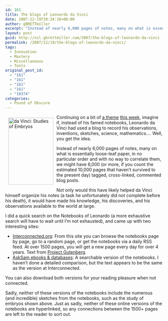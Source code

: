 ```yaml
---
id: 161
title: The blogs of Leonardo da Vinci
date: 2007-12-19T20:34:10+00:00
author: gBRETTmiller
excerpt: "Instead of nearly 6,000 pages of notes, many on what is essentially loose-leaf paper, in no particular order and with no way to correlate them, we might have 6,000 (or more, if you count the estimated 10,000 pages that haven't survived to the present day) tagged, cross-linked, commented blog posts."
layout: post
guid: http://nsl.gbrettmiller.com/2007/the-blogs-of-leonardo-da-vinci
permalink: /2007/12/19/the-blogs-of-leonardo-da-vinci/
tags:
  - Innovation
  - Mastery
  - Miscellaneous
  - Tools
original_post_id:
  - "161"
  - "161"
  - "161"
  - "161"
  - "10374"
categories:
  - Pound of Obscure
---
```

<img width="144" vspace="10" hspace="10" height="213" align="left" title="da Vinci:  Studies of Embryos" alt="da Vinci:  Studies of Embryos" src="https://i0.wp.com/upload.wikimedia.org/wikipedia/commons/thumb/c/c9/Da_Vinci_Studies_of_Embryos_Luc_Viatour.jpg/180px-Da_Vinci_Studies_of_Embryos_Luc_Viatour.jpg?resize=144%2C213" data-recalc-dims="1" />

Continuing on a bit of [a theme](http://nsl.gbrettmiller.com/2007/the-web-log-is-10-tips-for-new-bloggers-from-original-blogger-jorn-barger "NSL:  The web log is 10...") [this week](http://nsl.gbrettmiller.com/2007/what-if-benjamin-franklin-had-a-blog "NSL: What if Benjamin Franklin had a blog?"), imagine if, instead of his famed notebooks, Leonardo da Vinci had used a blog to record his observations, inventions, sketches, science, mathematics&#8230;. Well, you get the idea.

Instead of nearly 6,000 pages of notes, many on what is essentially loose-leaf paper, in no particular order and with no way to correlate them, we might have 6,000 (or more, if you count the estimated 10,000 pages that haven&#8217;t survived to the present day) tagged, cross-linked, commented blog posts.

Not only would this have likely helped da Vinci himself organize his notes (a task he unfortunately did not complete before his death), it would have made his knowledge, his discoveries, and his observations available to the world at large.

I did a quick search on the Notebooks of Leonardo (a more exhaustive search will have to wait until I&#8217;m not exhausted), and came up with two interesting sites:

  * [Interconnected.org](http://interconnected.org/home/more/davinci/ "The Notebooks of Leonardo da Vinci"): From this site you can browse the notebooks page by page, go to a random page, or get the notebooks via a daily RSS feed. At over 1500 pages, you will get a new page every day for over 4 years. Text from [Project Gutenberg](http://www.gutenberg.net/ "Project Gutenberg").
  * [AskSam ebooks & databases](http://www.asksam.com/ebooks/releases.asp?doc=F&file=Davinci.ask "AskSam:  Leonardo da Vinci - The Complete Notebooks"): A searchable version of the notebooks. I haven&#8217;t done a detailed comparison, but the text appears to be the same as the version at Interconnected.

You can also download both versions for your reading pleasure when not connected.

Sadly, neither of these versions of the notebooks include the numerous (and incredible) sketches from the notebooks, such as the study of embryos shown above. Just as sadly, neither of these online versions of the notebooks are hyperlinked, so any connections between the 1500+ pages are left to the reader to sort out.